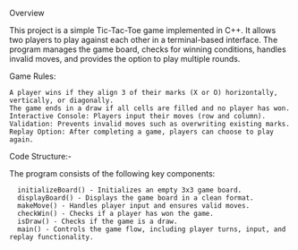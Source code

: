 Overview

This project is a simple Tic-Tac-Toe game implemented in C++. It allows two players to play against each other in a terminal-based interface. The program manages the game board, checks for winning conditions, handles invalid moves, and provides the option to play multiple rounds.


Game Rules:

    A player wins if they align 3 of their marks (X or O) horizontally, vertically, or diagonally.
    The game ends in a draw if all cells are filled and no player has won.
    Interactive Console: Players input their moves (row and column).
    Validation: Prevents invalid moves such as overwriting existing marks.
    Replay Option: After completing a game, players can choose to play again.

Code Structure:-

The program consists of the following key components:
      
      initializeBoard() - Initializes an empty 3x3 game board.
      displayBoard() - Displays the game board in a clean format.
      makeMove() - Handles player input and ensures valid moves.
      checkWin() - Checks if a player has won the game.
      isDraw() - Checks if the game is a draw.
      main() - Controls the game flow, including player turns, input, and replay functionality.

